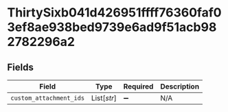 # ThirtySixb041d426951ffff76360faf03ef8ae938bed9739e6ad9f51acb982782296a2


## Fields

| Field                   | Type                    | Required                | Description             |
| ----------------------- | ----------------------- | ----------------------- | ----------------------- |
| `custom_attachment_ids` | List[*str*]             | :heavy_minus_sign:      | N/A                     |